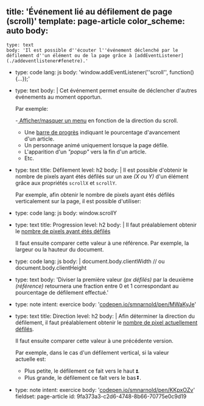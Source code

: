 title: 'Événement lié au défilement de page (scroll)'
template: page-article
color_scheme: auto
body:
  -
    type: text
    body: 'Il est possible d''écouter l''événement déclenché par le défilement d''un élément ou de la page grâce à [addEventListener](./addeventlistener#fenetre).'
  -
    type: code
    lang: js
    body: 'window.addEventListener(''scroll'', function() {...});'
  -
    type: text
    body: |
      Cet événement permet ensuite de déclencher d'autres événements au moment&nbsp;opportun.
      
      Par exemple: 
      
      -[ Afficher/masquer un menu](https://video.tva.ca/) en fonction de la direction du&nbsp;scroll.
      - Une [barre de progrès](https://ordrecrha.org/ressources/technologies/2020/01/gestion-ressources-humaines-ere-intelligence-artificielle?source=94f137a78ce0426680d642ca3214dded) indiquant le pourcentage d'avancement d'un&nbsp;article.
      - Un personnage animé uniquement lorsque la page&nbsp;défile.
      - L'apparition d'un <em>"popup"</em> vers la fin d'un&nbsp;article.
      - Etc.
  -
    type: text
    title: Défilement
    level: h2
    body: |
      Il est possible d'obtenir le nombre de pixels ayant étés défilés sur un axe _(X ou Y)_ d'un élément grâce aux propriétés `scrollX` et&nbsp;`scrollY`.
      
      Par exemple, afin obtenir le nombre de pixels ayant étés défilés verticalement sur la page, il est possible&nbsp;d'utiliser:
  -
    type: code
    lang: js
    body: window.scrollY
  -
    type: text
    title: Progression
    level: h2
    body: |
      Il faut préalablement obtenir le [nombre de pixels ayant étés défilés](#defilement)
      
      Il faut ensuite comparer cette valeur à une référence. Par exemple, la largeur ou la hauteur du&nbsp;document.
  -
    type: code
    lang: js
    body: |
      document.body.clientWidth
      // ou
      document.body.clientHeight
  -
    type: text
    body: 'Diviser la première valeur _(px défilés)_ par la deuxième _(référence)_ retournera une fraction entre 0&nbsp;et&nbsp;1 correspondant au pourcentage de défilement&nbsp;effectué.'
  -
    type: note
    intent: exercice
    body: '[codepen.io/smnarnold/pen/MWaKyJe](https://codepen.io/smnarnold/pen/MWaKyJe)'
  -
    type: text
    title: Direction
    level: h2
    body: |
      Afin déterminer la direction du défilement, il faut préalablement obtenir le [nombre de pixel actuellement défilés](#défilement). 
      
      Il faut ensuite comparer cette valeur à une&nbsp;précédente&nbsp;version. 
      
      Par exemple, dans le cas d'un défilement vertical, si la valeur actuelle&nbsp;est:
      
      - Plus petite, le défilement ce fait vers le&nbsp;haut&thinsp;⏫.
      - Plus grande, le défilement ce fait vers le&nbsp;bas&thinsp;⏬.
  -
    type: note
    intent: exercice
    body: '[codepen.io/smnarnold/pen/KKpxOZv](https://codepen.io/smnarnold/pen/KKpxOZv)'
fieldset: page-article
id: 9fa373a3-c2d6-4748-8b66-70775e0c9d19
